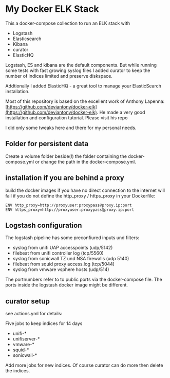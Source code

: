 # My Docker ELK Stack

This a docker-compose collection to run an ELK stack with
 
- Logstash
- Elasticsearch
- Kibana
- curator 
- ElasticHQ

Logstash, ES and kibana are the default components. But while running some tests with fast growing syslog files I added curator to keep the number of indices limited and preserve diskspace.

Addtionally I added ElasticHQ - a great tool to manage your ElasticSearch installation.

Most of this repository is based on the excellent work of Anthony Lapenna: [https://github.com/deviantony/docker-elk](https://github.com/deviantony/docker-elk). He made a very good installation and configuration tutorial. Please visit his repo

I did only some tweaks here and there for my personal needs.

## Folder for persistent data ##

Create a volume folder beside(!) the folder containing the docker-compose.yml or change the path in the docker-compose.yml.

## installation if you are behind a proxy ##

build the docker images if you have no direct connection to the internet will fail if you do not define the http_proxy / https_proxy in your Dockerfile:

    ENV http_proxy=http://proxyuser:proxypass@proxy.ip:port
    ENV https_proxy=http://proxyuser:proxypass@proxy.ip:port

     
## Logstash configuration ##

The logstash pipeline has some preconfiured inputs und filters:

- syslog from unifi UAP accesspoints (udp/5142)
- filebeat from unifi controller log (tcp/5560)
- syslog from sonicwall TZ und NSA firewalls (udp 5140)
- filebeat from squid proxy access.log (tcp/5044)
- syslog from vmware vsphere hosts (udp/514)
 
The portnumbers refer to to public ports via the docker-compose file. The ports inside the logstash docker image might be different.

## curator setup ##

see actions.yml for details:

Five jobs to keep indices for 14 days
- unifi-*
- unifiserver-*
- vmware-*
- squid-*
- sonicwall-*

Add more jobs for new indices. Of course curator can do more then delete the indices.
